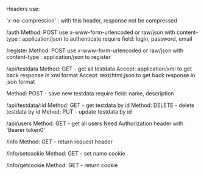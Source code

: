 Headers use:

'x-no-compression' : with this header, response not be compressed

/auth
Method: POST
use x-www-form-urlencoded or raw/json with content-type : application/json to authenticate
require field: login, password, email

/register
Method: POST
use x-www-form-urlencoded or raw/json with content-type : application/json to register

/api/testdata
Method: GET - get all testdata
Accept: application/xml to get back response in xml format
Accept: text/html;json to get back response in json format


Method: POST - save new testdata
require field: name, description

/api/testdata/:id
Method: GET - get testdata by id
Method: DELETE - delete testdata by id
Mehod: PUT  - update testdata by id

/api/users
Method: GET  - get all users
Need Authorization header with 'Bearer token0'

/info
Method: GET - return request header

/info/setcookie
Method: GET - set name cookie

/info/getcookie
Method: GET - return cookie


